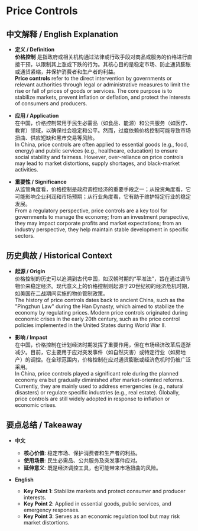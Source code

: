 # Price Controls

## 中文解释 / English Explanation

* **定义 / Definition**  
  **价格控制** 是指政府或相关机构通过法律或行政手段对商品或服务的价格进行直接干预，以限制其上涨或下跌的行为。其核心目的是稳定市场、防止通货膨胀或通货紧缩，并保护消费者和生产者的利益。  
  **Price controls** refer to the direct intervention by governments or relevant authorities through legal or administrative measures to limit the rise or fall of prices of goods or services. The core purpose is to stabilize markets, prevent inflation or deflation, and protect the interests of consumers and producers.

* **应用 / Application**  
  在中国，价格控制常用于民生必需品（如食品、能源）和公共服务（如医疗、教育）领域，以确保社会稳定和公平。然而，过度依赖价格控制可能导致市场扭曲、供应短缺和黑市交易等风险。  
  In China, price controls are often applied to essential goods (e.g., food, energy) and public services (e.g., healthcare, education) to ensure social stability and fairness. However, over-reliance on price controls may lead to market distortions, supply shortages, and black-market activities.

* **重要性 / Significance**  
  从监管角度看，价格控制是政府调控经济的重要手段之一；从投资角度看，它可能影响企业利润和市场预期；从行业角度看，它有助于维护特定行业的稳定发展。  
  From a regulatory perspective, price controls are a key tool for governments to manage the economy; from an investment perspective, they may impact corporate profits and market expectations; from an industry perspective, they help maintain stable development in specific sectors.

## 历史典故 / Historical Context

* **起源 / Origin**  
  价格控制的历史可以追溯到古代中国，如汉朝时期的“平准法”，旨在通过调节物价来稳定经济。现代意义上的价格控制则起源于20世纪初的经济危机时期，如美国在二战期间实施的物价管制政策。  
  The history of price controls dates back to ancient China, such as the "Pingzhun Law" during the Han Dynasty, which aimed to stabilize the economy by regulating prices. Modern price controls originated during economic crises in the early 20th century, such as the price control policies implemented in the United States during World War II.

* **影响 / Impact**  
  在中国，价格控制在计划经济时期发挥了重要作用，但在市场经济改革后逐渐减少。目前，它主要用于应对突发事件（如自然灾害）或特定行业（如房地产）的调控。在全球范围内，价格控制在应对通货膨胀或经济危机时仍被广泛采用。  
  In China, price controls played a significant role during the planned economy era but gradually diminished after market-oriented reforms. Currently, they are mainly used to address emergencies (e.g., natural disasters) or regulate specific industries (e.g., real estate). Globally, price controls are still widely adopted in response to inflation or economic crises.

## 要点总结 / Takeaway

* **中文**  
  - **核心价值**: 稳定市场、保护消费者和生产者的利益。  
  - **使用场景**: 民生必需品、公共服务及突发事件应对。  
  - **延伸意义**: 既是经济调控工具，也可能带来市场扭曲的风险。

* **English**  
  - **Key Point 1**: Stabilize markets and protect consumer and producer interests.  
  - **Key Point 2**: Applied in essential goods, public services, and emergency responses.  
  - **Key Point 3**: Serves as an economic regulation tool but may risk market distortions.